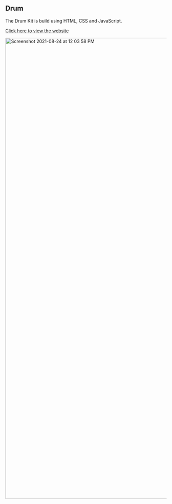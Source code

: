 ## Drum 
The Drum Kit is build using HTML, CSS and JavaScript.

[Click here to view the website]( https://surajchavan19.github.io/DRUM/)
 
<img width="1440" alt="Screenshot 2021-08-24 at 12 03 58 PM" src="https://user-images.githubusercontent.com/38256861/130568605-b6386895-5f2b-4c7d-9213-e3d20eb95025.png">

 
 
 
 
 
 
 
